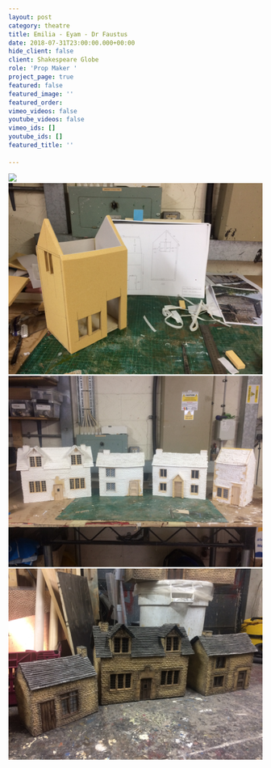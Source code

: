 ```yaml
---
layout: post
category: theatre
title: Emilia - Eyam - Dr Faustus
date: 2018-07-31T23:00:00.000+00:00
hide_client: false
client: Shakespeare Globe
role: 'Prop Maker '
project_page: true
featured: false
featured_image: ''
featured_order: 
vimeo_videos: false
youtube_videos: false
vimeo_ids: []
youtube_ids: []
featured_title: ''

---
```

![](/uploads/eyam-marc-brenner.jpg)![](/uploads/img_7325.JPG)![](/uploads/img_7527.JPG)![](/uploads/img_7552.JPG)